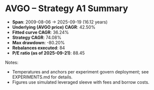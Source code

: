 # AVGO – Strategy A1 Summary

- **Span**: 2009-08-06 → 2025-09-19 (16.12 years)
- **Underlying (AVGO price) CAGR**: 42.50%
- **Fitted curve CAGR**: 36.24%
- **Strategy CAGR**: 74.08%
- **Max drawdown**: -80.20%
- **Rebalances executed**: 84
- **P/E ratio (as of 2025-09-21)**: 88.45

Notes:

- Temperatures and anchors per experiment govern deployment; see EXPERIMENTS.md for details.
- Figures use simulated leveraged sleeve with fees and borrow costs.


